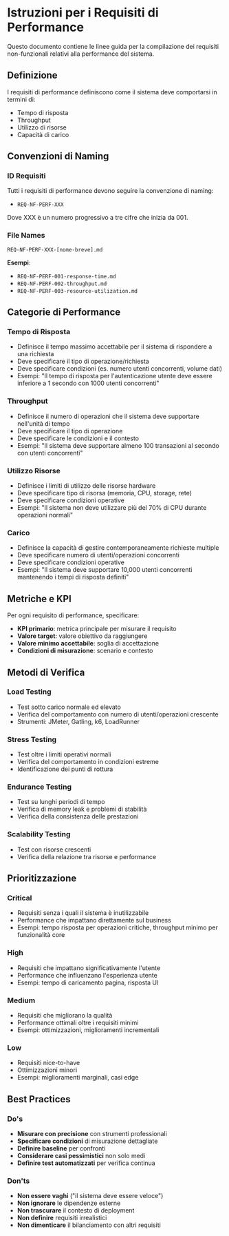 # Istruzioni per i Requisiti di Performance

Questo documento contiene le linee guida per la compilazione dei requisiti non-funzionali relativi alla performance del sistema.

## Definizione

I requisiti di performance definiscono come il sistema deve comportarsi in termini di:
- Tempo di risposta
- Throughput
- Utilizzo di risorse
- Capacità di carico

## Convenzioni di Naming

### ID Requisiti
Tutti i requisiti di performance devono seguire la convenzione di naming:
- `REQ-NF-PERF-XXX`

Dove XXX è un numero progressivo a tre cifre che inizia da 001.

### File Names
`REQ-NF-PERF-XXX-[nome-breve].md`

**Esempi**:
- `REQ-NF-PERF-001-response-time.md`
- `REQ-NF-PERF-002-throughput.md`
- `REQ-NF-PERF-003-resource-utilization.md`

## Categorie di Performance

### Tempo di Risposta
- Definisce il tempo massimo accettabile per il sistema di rispondere a una richiesta
- Deve specificare il tipo di operazione/richiesta
- Deve specificare condizioni (es. numero utenti concorrenti, volume dati)
- Esempi: "Il tempo di risposta per l'autenticazione utente deve essere inferiore a 1 secondo con 1000 utenti concorrenti"

### Throughput
- Definisce il numero di operazioni che il sistema deve supportare nell'unità di tempo
- Deve specificare il tipo di operazione
- Deve specificare le condizioni e il contesto
- Esempi: "Il sistema deve supportare almeno 100 transazioni al secondo con utenti concorrenti"

### Utilizzo Risorse
- Definisce i limiti di utilizzo delle risorse hardware
- Deve specificare tipo di risorsa (memoria, CPU, storage, rete)
- Deve specificare condizioni operative
- Esempi: "Il sistema non deve utilizzare più del 70% di CPU durante operazioni normali"

### Carico
- Definisce la capacità di gestire contemporaneamente richieste multiple
- Deve specificare numero di utenti/operazioni concorrenti
- Deve specificare condizioni operative
- Esempi: "Il sistema deve supportare 10,000 utenti concorrenti mantenendo i tempi di risposta definiti"

## Metriche e KPI

Per ogni requisito di performance, specificare:

- **KPI primario**: metrica principale per misurare il requisito
- **Valore target**: valore obiettivo da raggiungere
- **Valore minimo accettabile**: soglia di accettazione
- **Condizioni di misurazione**: scenario e contesto

## Metodi di Verifica

### Load Testing
- Test sotto carico normale ed elevato
- Verifica del comportamento con numero di utenti/operazioni crescente
- Strumenti: JMeter, Gatling, k6, LoadRunner

### Stress Testing
- Test oltre i limiti operativi normali
- Verifica del comportamento in condizioni estreme
- Identificazione dei punti di rottura

### Endurance Testing
- Test su lunghi periodi di tempo
- Verifica di memory leak e problemi di stabilità
- Verifica della consistenza delle prestazioni

### Scalability Testing
- Test con risorse crescenti
- Verifica della relazione tra risorse e performance

## Prioritizzazione

### Critical
- Requisiti senza i quali il sistema è inutilizzabile
- Performance che impattano direttamente sul business
- Esempi: tempo risposta per operazioni critiche, throughput minimo per funzionalità core

### High
- Requisiti che impattano significativamente l'utente
- Performance che influenzano l'esperienza utente
- Esempi: tempo di caricamento pagina, risposta UI

### Medium
- Requisiti che migliorano la qualità
- Performance ottimali oltre i requisiti minimi
- Esempi: ottimizzazioni, miglioramenti incrementali

### Low
- Requisiti nice-to-have
- Ottimizzazioni minori
- Esempi: miglioramenti marginali, casi edge

## Best Practices

### Do's
- **Misurare con precisione** con strumenti professionali
- **Specificare condizioni** di misurazione dettagliate
- **Definire baseline** per confronti
- **Considerare casi pessimistici** non solo medi
- **Definire test automatizzati** per verifica continua

### Don'ts
- **Non essere vaghi** ("il sistema deve essere veloce")
- **Non ignorare** le dipendenze esterne
- **Non trascurare** il contesto di deployment
- **Non definire** requisiti irrealistici
- **Non dimenticare** il bilanciamento con altri requisiti
